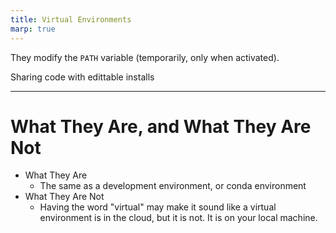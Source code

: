 ```yaml
---
title: Virtual Environments
marp: true
---
```


They modify the `PATH` variable (temporarily, only when activated).

Sharing code with edittable installs

---

# What They Are, and What They Are Not

- What They Are
  - The same as a development environment, or conda environment
- What They Are Not
  - Having the word "virtual" may make it sound like a virtual environment is in the cloud, but it is not. It is on your local machine.
